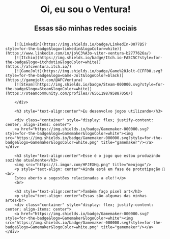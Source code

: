 <!DOCTYPE html>
<html lang="pt-br">
<head>
    <meta charset="UTF-8">
    <meta name="viewport" content="width=device-width, initial-scale=1.0">
    <title>AFCVentura</title>
</head>
<body>
    <h1 style="text-align:center">Oi, eu sou o Ventura!</h3>
        <h2 style="text-align:center">Essas são minhas redes sociais</h3>
        <div class="container" style="display: flex; justify-content: center; align-items: center">
        
        [![Linkedin](https://img.shields.io/badge/LinkedIn-0077B5?style=for-the-badge&logo=linkedin&logoColor=white)](https://www.linkedin.com/in/jo%C3%A3o-vitor-ventura-b2777626a/)
        [![Itchio](https://img.shields.io/badge/Itch.io-FA5C5C?style=for-the-badge&logo=itchdotio&logoColor=white)](https://afcventura.itch.io/)
        [![GameJolt](https://img.shields.io/badge/Game%20Jolt-CCFF00.svg?style=for-the-badge&logo=Game-Jolt&logoColor=black)](https://gamejolt.com/@AFCVentura)
        [![Steam](https://img.shields.io/badge/Steam-000000.svg?style=for-the-badge&logo=Steam&logoColor=white)](https://steamcommunity.com/profiles/76561198795887050/)
        
        </div>
        
        <h3 style="text-align:center">Eu desenvolvo jogos utilizando</h3>
        
        <div class="container" style="display: flex; justify-content: center; align-items: center">
        <a href="https://img.shields.io/badge/Gamemaker-000000.svg?style=for-the-badge&logo=Gamemaker&logoColor=white"><img src="https://img.shields.io/badge/Gamemaker-000000.svg?style=for-the-badge&logo=Gamemaker&logoColor=white.png" title="gamemaker"/></a></div>
        
        <h3 style="text-align:center">Esse é o jogo que estou produzindo sozinho atualmente</h3>
        <img src="https://i.imgur.com/HFJEXHg.png" title="meujogo"/>
        <p style="text-align: center">Ainda está em fase de prototipação 🙁<br>
        Estou aberto a sugestões relacionadas a ele!!</p>
        <br>
        
        <h3 style="text-align:center">Também faço pixel art</h3>
        <p style="text-align: center">Essas são algumas das minhas artes<br>
        <div class="container" style="display: flex; justify-content: center; align-items: center">
        <a href="https://img.shields.io/badge/Gamemaker-000000.svg?style=for-the-badge&logo=Gamemaker&logoColor=white"><img src="https://img.shields.io/badge/Gamemaker-000000.svg?style=for-the-badge&logo=Gamemaker&logoColor=white.png" title="gamemaker"/></a></div>
        
        
        
        
    
</body>
</html>
